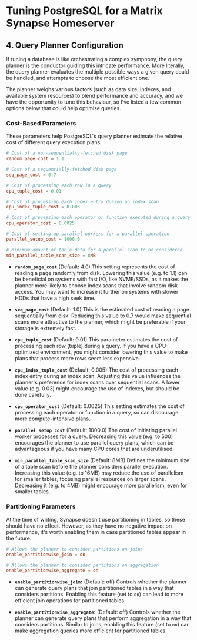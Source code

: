 # Tuning PostgreSQL for a Matrix Synapse Homeserver

## 4. Query Planner Configuration

If tuning a database is like orchestrating a complex symphony, the query planner is the conductor guiding this intricate performance. More literally, the query planner evaluates the multiple possible ways a given query could be handled, and attempts to choose the most efficient one.

The planner weighs various factors (such as data size, indexes, and available system resources) to blend performance and accuracy, and we have the opportunity to tune this behaviour, so I've listed a few common options below that could help optimise queries.

### Cost-Based Parameters

These parameters help PostgreSQL's query planner estimate the relative cost of different query execution plans:

```ini,icon=.devicon-postgresql-plain,filepath=postgresql.conf
# Cost of a non-sequentially-fetched disk page
random_page_cost = 1.1

# Cost of a sequentially-fetched disk page
seq_page_cost = 0.7

# Cost of processing each row in a query
cpu_tuple_cost = 0.01

# Cost of processing each index entry during an index scan
cpu_index_tuple_cost = 0.005

# Cost of processing each operator or function executed during a query
cpu_operator_cost = 0.0025

# Cost of setting up parallel workers for a parallel operation
parallel_setup_cost = 1000.0

# Minimum amount of table data for a parallel scan to be considered
min_parallel_table_scan_size = 8MB
```

- **`random_page_cost`** (Default: 4.0)
   This setting represents the cost of reading a page randomly from disk. Lowering this value (e.g. to 1.1) can be beneficial on systems with fast I/O, like NVME/SSDs, as it makes the planner more likely to choose index scans that involve random disk access. You may want to increase it further on systems with slower HDDs that have a high seek time.

- **`seq_page_cost`** (Default: 1.0)
   This is the estimated cost of reading a page sequentially from disk. Reducing this value to 0.7 would make sequential scans more attractive to the planner, which might be preferable if your storage is extremely fast.

- **`cpu_tuple_cost`** (Default: 0.01)
   This parameter estimates the cost of processing each row (tuple) during a query. If you have a CPU-optimized environment, you might consider lowering this value to make plans that process more rows seem less expensive.

- **`cpu_index_tuple_cost`** (Default: 0.005)
   The cost of processing each index entry during an index scan. Adjusting this value influences the planner's preference for index scans over sequential scans. A lower value (e.g. 0.03) might encourage the use of indexes, but should be done carefully.

- **`cpu_operator_cost`** (Default: 0.0025)
   This setting estimates the cost of processing each operator or function in a query, so can discourage more compute-intensive plans.

- **`parallel_setup_cost`** (Default: 1000.0)
   The cost of initiating parallel worker processes for a query. Decreasing this value (e.g. to 500) encourages the planner to use parallel query plans, which can be advantageous if you have many CPU cores that are underutilised.

- **`min_parallel_table_scan_size`** (Default: 8MB)
   Defines the minimum size of a table scan before the planner considers parallel execution. Increasing this value (e.g. to 16MB) may reduce the use of parallelism for smaller tables, focusing parallel resources on larger scans. Decreasing it (e.g. to 4MB) might encourage more parallelism, even for smaller tables.

### Partitioning Parameters

At the time of writing, Synapse doesn't use partitioning in tables, so these should have no effect. However, as they have no negative impact on performance, it's worth enabling them in case partitioned tables appear in the future.

```ini,icon=.devicon-postgresql-plain,filepath=postgresql.conf
# Allows the planner to consider partitions on joins
enable_partitionwise_join = on

# Allows the planner to consider partitions on aggregation
enable_partitionwise_aggregate = on
```

- **`enable_partitionwise_join`:** (Default: off)
   Controls whether the planner can generate query plans that join partitioned tables in a way that considers partitions. Enabling this feature (set to `on`) can lead to more efficient join operations for partitioned tables.

- **`enable_partitionwise_aggregate`:** (Default: off)
   Controls whether the planner can generate query plans that perform aggregation in a way that considers partitions. Similar to joins, enabling this feature (set to `on`) can make aggregation queries more efficient for partitioned tables.
